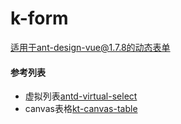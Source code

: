 # k-form

适用于ant-design-vue@1.7.8的动态表单

#### 参考列表
 * 虚拟列表[antd-virtual-select](https://github.com/iblq/antd-virtual-select)
 * canvas表格[kt-canvas-table](https://github.com/gushichang/kt-canvas-table)